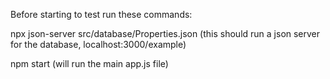 Before starting to test run these commands: 

npx json-server src/database/Properties.json 
(this should run a json server for the database, localhost:3000/example)

npm start 
(will run the main app.js file)